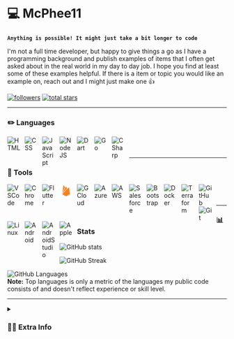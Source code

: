 # 💻 McPhee11

**`Anything is possible! It might just take a bit longer to code`**

I'm not a full time developer, but happy to give things a go as I have a programming background and publish examples of items that I often get asked about in the real world in my day to day job. I hope you find at least some of these examples helpful. If there is a item or topic you would like an example on, reach out and I might just make one 👍

   <p align="left">
      <a href="https://github.com/mcphee11?tab=followers">
         <img alt="followers" title="Follow me on Github" src="https://custom-icon-badges.demolab.com/github/followers/mcphee11?color=236ad3&labelColor=1155ba&style=for-the-badge&logo=person-add&label=Follow&logoColor=white"/></a>
      <a href="https://github.com/mcphee11?tab=repositories&sort=stargazers">
         <img alt="total stars" title="Total stars on GitHub" src="https://custom-icon-badges.demolab.com/github/stars/mcphee11?color=55960c&style=for-the-badge&labelColor=488207&logo=star"/></a>
   </p>

---


### ✏️ Languages



<img align="left" alt="HTML" width="30px" style="padding-right:10px;" src="https://cdn.jsdelivr.net/gh/devicons/devicon/icons/html5/html5-plain.svg" />
<img align="left" alt="CSS" width="30px" style="padding-right:10px;" src="https://cdn.jsdelivr.net/gh/devicons/devicon/icons/css3/css3-plain.svg" />
<img align="left" alt="JavaScript" width="30px" style="padding-right:10px;" src="https://cdn.jsdelivr.net/gh/devicons/devicon/icons/javascript/javascript-plain.svg" />
<img align="left" alt="NodeJS" width="30px" style="padding-right:10px;" src="https://cdn.jsdelivr.net/gh/devicons/devicon/icons/nodejs/nodejs-original.svg" />
<img align="left" alt="Dart" width="30px" style="padding-right:10px;" src="https://cdn.jsdelivr.net/gh/devicons/devicon/icons/dart/dart-original.svg" />
<img align="left" alt="Go" width="30px" style="padding-right:10px;" src="https://cdn.jsdelivr.net/gh/devicons/devicon/icons/go/go-original.svg" />
<img align="left" alt="CSharp" width="30px" style="padding-right:10px;" src="https://cdn.jsdelivr.net/gh/devicons/devicon/icons/csharp/csharp-original.svg" />

<br />
<br />

---

### 🧰 Tools

<img align="left" alt="VSCode" width="30px" style="padding-right:10px;" src="https://cdn.jsdelivr.net/gh/devicons/devicon/icons/vscode/vscode-original.svg" />
<img align="left" alt="Chrome" width="30px" style="padding-right:10px;" src="https://cdn.jsdelivr.net/gh/devicons/devicon/icons/chrome/chrome-original.svg" />
<img align="left" alt="Flutter" width="30px" style="padding-right:10px;" src="https://cdn.jsdelivr.net/gh/devicons/devicon/icons/flutter/flutter-original.svg" />
<img align="left" alt="Firebase" width="30px" style="padding-right:10px;" src="https://github.com/devicons/devicon/blob/v2.15.1/icons/firebase/firebase-plain.svg?raw=true" />
<img align="left" alt="GCloud" width="30px" style="padding-right:10px;" src="https://cdn.jsdelivr.net/gh/devicons/devicon/icons/googlecloud/googlecloud-original.svg" />
<img align="left" alt="Azure" width="30px" style="padding-right:10px;" src="https://cdn.jsdelivr.net/gh/devicons/devicon/icons/azure/azure-original.svg" />
<img align="left" alt="AWS" width="30px" style="padding-right:10px;" src="https://cdn.jsdelivr.net/gh/devicons/devicon/icons/amazonwebservices/amazonwebservices-original.svg" />
<img align="left" alt="Salesforce" width="30px" style="padding-right:10px;" src="https://cdn.jsdelivr.net/gh/devicons/devicon/icons/salesforce/salesforce-original.svg" />
<img align="left" alt="Bootstrap" width="30px" style="padding-right:10px;" src="https://cdn.jsdelivr.net/gh/devicons/devicon/icons/bootstrap/bootstrap-original.svg" />
<img align="left" alt="Docker" width="30px" style="padding-right:10px;" src="https://cdn.jsdelivr.net/gh/devicons/devicon/icons/docker/docker-original.svg" />
<img align="left" alt="Terraform" width="30px" style="padding-right:10px;" src="https://cdn.jsdelivr.net/gh/devicons/devicon/icons/terraform/terraform-original.svg" />
<img align="left" alt="GitHub" width="30px" style="padding-right:10px;" src="https://cdn.jsdelivr.net/gh/devicons/devicon/icons/github/github-original.svg" />
<img align="left" alt="Git" width="30px" style="padding-right:10px;" src="https://cdn.jsdelivr.net/gh/devicons/devicon/icons/git/git-original.svg" />
<img align="left" alt="Linux" width="30px" style="padding-right:10px;" src="https://cdn.jsdelivr.net/gh/devicons/devicon/icons/linux/linux-original.svg" />
<img align="left" alt="Android" width="30px" style="padding-right:10px;" src="https://cdn.jsdelivr.net/gh/devicons/devicon/icons/android/android-original.svg" />
<img align="left" alt="AndroidStudio" width="30px" style="padding-right:10px;" src="https://cdn.jsdelivr.net/gh/devicons/devicon/icons/androidstudio/androidstudio-original.svg" />
<img align="left" alt="Apple" width="30px" style="padding-right:10px;" src="https://cdn.jsdelivr.net/gh/devicons/devicon/icons/apple/apple-original.svg" />

<br />
<br />

---

### 📊 Stats

![GitHub stats](https://github-readme-stats.vercel.app/api?username=mcphee11&show_icons=true&theme=gruvbox)

![GitHub Streak](https://streak-stats.demolab.com?user=mcphee11&theme=gruvbox&border_radius=4.5)

![GitHub Languages](https://github-readme-stats.vercel.app/api/top-langs?username=mcphee11&show_icons=true&theme=gruvbox&layout=compact&langs_count=8)
<br/>
<b>Note:</b> Top languages is only a metric of the languages my public code consists of and doesn't reflect experience or skill level.

---

<details>
 <summary><h3>👨‍💻 Extra Info</h3></summary>
   I started my coding journey in high school back in the Visual Basic days. Since studing coding it has not been my primary role but over my career of installing prem systems and later moving to selling cloud software, integrations are often a requirement. Having a Development background and knowledge of RESTful APIs has helped me a LOT over the last few years and lately I have started to post some examples here to give a reference point for people to use. Most of my examples are currently based around the Genesys Cloud CX product.
